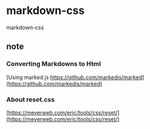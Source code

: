 # markdown-css
markdown-css

## note

### Converting Markdowns to Html
[Using marked.js https://github.com/markedjs/marked](https://github.com/markedjs/marked)

### About reset.css
[https://meyerweb.com/eric/tools/css/reset/](https://meyerweb.com/eric/tools/css/reset/)
